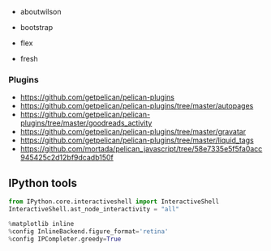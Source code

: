 * aboutwilson
<!-- * basic -->
* bootstrap
<!-- * built-texts -->
<!-- * photowall -->
* flex
<!-- * hyde -->
<!-- * svbhack -->
* fresh

### Plugins
* https://github.com/getpelican/pelican-plugins
* https://github.com/getpelican/pelican-plugins/tree/master/autopages
* https://github.com/getpelican/pelican-plugins/tree/master/goodreads_activity
* https://github.com/getpelican/pelican-plugins/tree/master/gravatar
* https://github.com/getpelican/pelican-plugins/tree/master/liquid_tags
* https://github.com/mortada/pelican_javascript/tree/58e7335e5f5fa0acc945425c2d12bf9dcadb150f


## IPython tools
```python
from IPython.core.interactiveshell import InteractiveShell
InteractiveShell.ast_node_interactivity = "all"

%matplotlib inline
%config InlineBackend.figure_format='retina'
%config IPCompleter.greedy=True
```